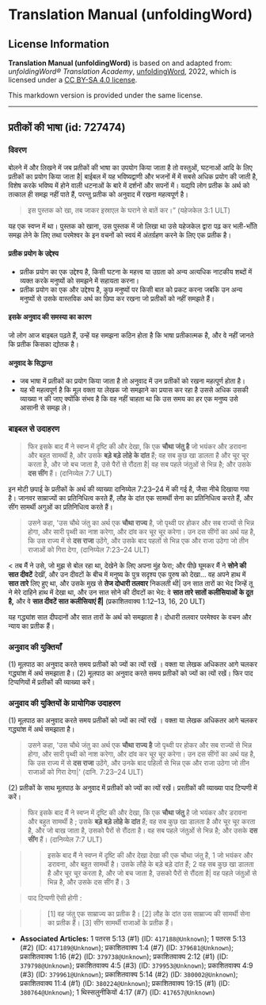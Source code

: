 # Translation Manual (unfoldingWord)

## License Information

**Translation Manual (unfoldingWord)** is based on and adapted from: _unfoldingWord® Translation Academy_, [unfoldingWord](https://unfoldingword.org/utw), 2022, which is licensed under a [CC BY-SA 4.0 license](https://creativecommons.org/licenses/by-sa/4.0/legalcode.en).

This markdown version is provided under the same license.



--------------------------------

## प्रतीकों की भाषा (id: 727474)

### विवरण

बोलने में और लिखने में जब प्रतीकों की भाषा का उपयोग किया जाता है तो वस्तुओं, घटनाओं आदि के लिए प्रतीकों का प्रयोग किया जाता है\| बाईबल में यह भविष्यद्वाणी और भजनों में में सबसे अधिक प्रयोग की जाती है, विशेष करके भविष्य में होने वाली धटनाओं के बारे में दर्शनों और सपनों में। यद्यपि लोग प्रतीक के अर्थ को तत्काल ही समझ नहीं पाते हैं, परन्तु प्रतीक को अनुवाद में रखना महत्वपूर्ण है।

> इस पुस्तक को खा, तब जाकर इस्राएल के घराने से बातें कर।” (यहेजकेल 3:1 ULT)

यह एक स्वप्न में था। पुस्तक को खाना, उस पुस्तक में जो लिखा था उसे यहेजकेल द्वारा पढ़ कर भली\-भाँति समझ लेने के लिए तथा परमेश्वर के इन वचनों को स्वयं में अंतर्ग्रहण करने के लिए एक प्रतीक है।

#### प्रतीक प्रयोग के उद्देश्य

* प्रतीक प्रयोग का एक उद्देश्य है, किसी घटना के महत्त्व या उग्रता को अन्य अत्यधिक नाटकीय शब्दों में व्यक्त करके मनुष्यों को समझने में सहायता करना।
* प्रतीक प्रयोग का एक और उद्देश्य है, कुछ मनुष्यों पर किसी बात को प्रकट करना जबकि उन अन्य मनुष्यों से उसके वास्तविक अर्थ का छिपा कर रखना जो प्रतीकों को नहीं समझते हैं।

#### इसके अनुवाद की समस्या का कारण

जो लोग आज बाइबल पढ़ते हैं, उन्हें यह समझना कठिन होता है कि भाषा प्रतीकात्मक है, और वे नहीं जानते कि प्रतीक किसका द्योतक है।

#### अनुवाद के सिद्धान्त

* जब भाषा में प्रतीकों का प्रयोग किया जाता है तो अनुवाद में उन प्रतीकों को रखना महत्पूर्ण होता है।
* यह भी महत्वपूर्ण है कि मूल वक्ता या लेखक जो समझाने का प्रयास कर रहा है उससे अधिक उसकी व्याख्या न की जाए क्योंकि संभव है कि वह नहीं चाहता था कि उस समय का हर एक मनुष्य उसे आसानी से समझ ले।

### बाइबल से उदाहरण

> फिर इसके बाद मैं ने स्वप्न में दृष्टि की और देखा, कि एक **चौथा जंतु है** जो भयंकर और डरावना और बहुत सामर्थी है, और उसके **बड़े बड़े लोहे के दांत** हैं; वह सब कुछ खा डालता है और चूर चूर करता है, और जो बच जाता है, उसे पैरों से रौंदता है\| वह सब पहले जंतुओं से भिन्न है; और उसके **दस सींग** हैं। (दानिय्येल 7:7 ULT)

इन मोटी छपाई के प्रतीकों के अर्थ की व्याख्या दानिय्येल 7:23–24 में की गई है, जैसा नीचे दिखाया गया है। जानवर साम्राज्यों का प्रतिनिधित्व करते हैं, लौह के दांत एक सामर्थी सेना का प्रतिनिधित्व करते हैं, और सींग सामर्थी अगुओं का प्रतिनिधित्व करते हैं।

> उसने कहा, 'उस चौथे जंतु का अर्थ एक **चौथा राज्य** है, जो पृथ्वी पर होकर और सब राज्यों से भिन्न होगा, और सारी पृथ्वी का नाश करेगा, और दांव कर चूर चूर करेगा। उन दस सींगों का अर्थ यह है, कि उस राज्य में से **दस राजा** उठेंगे, और उसके बाद पहलों से भिन्न एक और राजा उठेगा जो तीन राजाओं को गिरा देगा, (दानिय्येल 7:23–24 ULT)

\< तब मैं ने उसे, जो मुझ से बोल रहा था, देखेने के लिए अपना मुंह फेरा; और पीछे घूमकर मैं ने **सोने की सात दीवटें** देखीं, और उन दीवटों के बीच में मनुष्य के पुत्र सदृश्य एक पुरुष को देखा... वह अपने हाथ में **सात तारे** लिए हुए था, और उसके मुख से **तेज दोधारी तलवार** निकलती थी\| उन सात तारों का भेद जिन्हें तू ने मेरे दाहिने हाथ में देखा था, और उन सात सोने की दीवटों का भेद: वे **सात तारे सातों कलीसियाओं के दूत है,** और वे **सात दीवटें सात कलीसियाएं हैं\|** (प्रकाशितवाक्य 1:12–13, 16, 20 ULT)

यह गद्ध्यांश सात दीपदानों और सात तारों के अर्थ को समझाता है। दोधारी तलवार परमेश्वर के वचन और न्याय का प्रतीक हैं।

### अनुवाद की युक्तियाँ

(1\) मूलपाठ का अनुवाद करते समय प्रतीकों को ज्यों का त्यों रखें । वक्ता या लेखक अधिकतर आगे चलकर गद्ध्यांश में अर्थ समझाता है। (2\) मूलपाठ का अनुवाद करते समय प्रतीकों को ज्यों का त्यों रखें। फिर पाद टिप्पणियों में प्रतीकों की व्याख्या करें।

### अनुवाद की युक्तियों के प्रायोगिक उदाहरण

(1\) मूलपाठ का अनुवाद करते समय प्रतीकों को ज्यों का त्यों रखें । वक्ता या लेखक अधिकतर आगे चलकर गद्ध्यांश में अर्थ समझाता है।

> उसने कहा, 'उस चौथे जंतु का अर्थ एक **चौथा राज्य है** जो पृथ्वी पर होकर और सब राज्यों से भिन्न होगा, और सारी पृथ्वी को नाश करेगा, और दांव कर चूर चूर करेगा। उन दस सींगों का अर्थ यह है, कि उस राज्य में से **दस राजा** उठेंगे, और उनके बाद पहिलों से भिन्न एक और राजा उठेगा जो तीन राजाओं को गिरा देगा\|' (दानि. 7:23–24 ULT)

(2\) प्रतीकों के साथ मूलपाठ के अनुवाद में प्रतीकों को ज्यों का त्यों रखें। प्ररतीकों की व्याख्या पाद टिप्पणी में करें।

> फिर इसके बाद मैं ने स्वप्न में दृष्टि की और देखा, कि एक **चौथा जंतु** है जो भयंकर और डरावना और बहुत सामर्थी है ; उसके **बड़े बड़े लोहे के दांत** हैं; वह सब कुछ खा डालता है और चूर चूर करता है, और जो बाख जाता है, उसको पैरों से रौंदता है। वह सब पहले जंतुओं से भिन्न है; और उसके **दस सींग** हैं। (दानिय्येल 7:7 ULT)

> > इसके बाद मैं ने स्वप्न में दृष्टि की और देखा देखा की एक चौथा जंतु है, 1 जो भयंकर और डरावना, और बहुत सामर्थी है। उसके लौहे के बड़े बड़े दांत हैं; 2 वह सब कुछ खा डालता है और चूर चूर करता है, और जो बच जाता है, उसको पैरों से रौंदता है\| वह पहले जंतुओं से भिन्न है, और उसके दस सींग हैं। 3

> पाद टिप्पणी ऎसी होगी :

> > \[1] वह जंतु एक साम्राज्य का प्रतीक है। \[2] लौह के दांत उस साम्राज्य की सामर्थी सेना का प्रतीक हैं। \[3] सींग सामर्थी राजाओं के प्रतीक हैं।

* **Associated Articles:** 1 पतरस 5:13 (#1) (ID: `417188@Unknown`); 1 पतरस 5:13 (#2) (ID: `417189@Unknown`); प्रकाशितवाक्य 1:4 (#7) (ID: `379681@Unknown`); प्रकाशितवाक्य 1:16 (#2) (ID: `379738@Unknown`); प्रकाशितवाक्य 2:12 (#1) (ID: `379798@Unknown`); प्रकाशितवाक्य 4:5 (#3) (ID: `379953@Unknown`); प्रकाशितवाक्य 4:9 (#3) (ID: `379961@Unknown`); प्रकाशितवाक्य 5:14 (#2) (ID: `380002@Unknown`); प्रकाशितवाक्य 11:4 (#1) (ID: `380224@Unknown`); प्रकाशितवाक्य 19:15 (#1) (ID: `380764@Unknown`); 1 थिस्सलुनीकियों 4:17 (#7) (ID: `417657@Unknown`)

